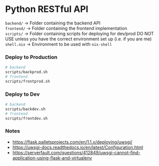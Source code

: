 # Python RESTful API

`backend/` -> Folder containing the backend API  
`frontend/` -> Folder containing the frontend implementation  
`scripts/` -> Folder containing scripts for deploying for dev/prod DO NOT USE unless you have the correct environment set up (i.e. if you are me)  
`shell.nix` -> Environment to be used with `nix-shell`  

### Deploy to Production

```sh
# backend
scripts/backprod.sh
# frontend
scripts/frontprod.sh
```

### Deploy to Dev

```sh
# backend
scripts/backdev.sh
# frontend
scripts/frontdev.sh
```

### Notes

* https://flask.palletsprojects.com/en/1.1.x/deploying/uwsgi/
* https://uwsgi-docs.readthedocs.io/en/latest/Configuration.html
* https://serverfault.com/questions/412849/uwsgi-cannot-find-application-using-flask-and-virtualenv
